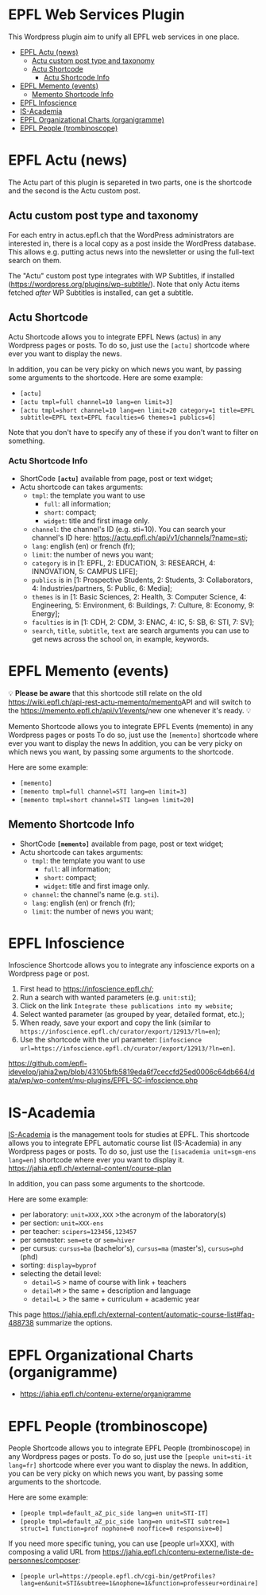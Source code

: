 # EPFL Web Services Plugin
This Wordpress plugin aim to unify all EPFL web services in one place.

<!-- toc -->

- [EPFL Actu (news)](#epfl-actu-news)
  * [Actu custom post type and taxonomy](#actu-custom-post-type-and-taxonomy)
  * [Actu Shortcode](#actu-shortcode)
    + [Actu Shortcode Info](#actu-shortcode-info)
- [EPFL Memento (events)](#epfl-memento-events)
  * [Memento Shortcode Info](#memento-shortcode-info)
- [EPFL Infoscience](#epfl-infoscience)
- [IS-Academia](#is-academia)
- [EPFL Organizational Charts (organigramme)](#epfl-organizational-charts-organigramme)
- [EPFL People (trombinoscope)](#epfl-people-trombinoscope)

<!-- tocstop -->

# EPFL Actu (news)

The Actu part of this plugin is separeted in two parts, one is the shortcode and
the second is the Actu custom post.


## Actu custom post type and taxonomy

For each entry in actus.epfl.ch that the WordPress administrators
are interested in, there is a local copy as a post inside the
WordPress database. This allows e.g. putting actus news into the
newsletter or using the full-text search on them.

The "Actu" custom post type integrates with WP Subtitles, if
installed (https://wordpress.org/plugins/wp-subtitle/). Note that
only Actu items fetched *after* WP Subtitles is installed, can get
a subtitle.


## Actu Shortcode

Actu Shortcode allows you to integrate EPFL News (actus) in any Wordpress pages
or posts. To do so, just use the `[actu]` shortcode where ever you want to
display the news.

In addition, you can be very picky on which news you want, by passing some
arguments to the shortcode. Here are some example:

* `[actu]`
* `[actu tmpl=full channel=10 lang=en limit=3]`
* `[actu tmpl=short channel=10 lang=en limit=20 category=1 title=EPFL subtitle=EPFL text=EPFL faculties=6 themes=1 publics=6]`

Note that you don't have to specify any of these if you don't want to filter on
something.

### Actu Shortcode Info

* ShortCode **`[actu]`** available from page, post or text widget;
* Actu shortcode can takes arguments:
  * `tmpl`: the template you want to use
    * `full`: all information;
    * `short`: compact;
    * `widget`: title and first image only.
  * `channel`: the channel's ID (e.g. sti=10). You can search your channel's ID
    here: <https://actu.epfl.ch/api/v1/channels/?name=sti>;
  * `lang`: english (en) or french (fr);
  * `limit`: the number of news you want;
  * `category` is in [1: EPFL, 2: EDUCATION, 3: RESEARCH, 4: INNOVATION, 5: CAMPUS LIFE];
  * `publics` is in [1: Prospective Students, 2: Students, 3: Collaborators,
    4: Industries/partners, 5: Public, 6: Media];
  * `themes` is in [1: Basic Sciences, 2: Health, 3: Computer Science,
    4: Engineering, 5: Environment, 6: Buildings, 7: Culture, 8: Economy, 9: Energy];
  * `faculties` is in [1: CDH, 2: CDM, 3: ENAC, 4: IC, 5: SB, 6: STI, 7: SV];
  * `search`, `title`, `subtitle`, `text` are search arguments you can use to
     get news across the school on, in example, keywords.


# EPFL Memento (events)

💡 **Please be aware** that this shortcode still relate on the old
<https://wiki.epfl.ch/api-rest-actu-memento/memento>API and will switch to the
<https://memento.epfl.ch/api/v1/events/>new one whenever it's ready. 💡


Memento Shortcode allows you to integrate EPFL Events (memento) in any Wordpress
pages or posts To do so, just use the `[memento]` shortcode where ever you want
to display the news In addition, you can be very picky on which news you want,
by passing some arguments to the shortcode.

Here are some example:
* `[memento]`
* `[memento tmpl=full channel=STI lang=en limit=3]`
* `[memento tmpl=short channel=STI lang=en limit=20]`

## Memento Shortcode Info

* ShortCode **`[memento]`** available from page, post or text widget;
* Actu shortcode can takes arguments:
  * `tmpl`: the template you want to use
    * `full`: all information;
    * `short`: compact;
    * `widget`: title and first image only.
  * `channel`: the channel's name (e.g. `sti`).
  * `lang`: english (en) or french (fr);
  * `limit`: the number of news you want;


# EPFL Infoscience

Infoscience Shortcode allows you to integrate any infoscience exports on a
Wordpress page or post.

1. First head to <https://infoscience.epfl.ch/>;
1. Run a search with wanted parameters (e.g. `unit:sti`);
1. Click on the link `Integrate these publications into my website`;
1. Select wanted parameter (as grouped by year, detailed format, etc.);
1. When ready, save your export and copy the link (similar to `https://infoscience.epfl.ch/curator/export/12913/?ln=en`);
1. Use the shortcode with the url parameter: `[infoscience url=https://infoscience.epfl.ch/curator/export/12913/?ln=en]`.

<https://github.com/epfl-idevelop/jahia2wp/blob/43105bfb5819eda6f7ceccfd25ed0006c64db664/data/wp/wp-content/mu-plugins/EPFL-SC-infoscience.php>


# IS-Academia

[IS-Academia](https://is-academia.epfl.ch) is the management tools for studies at EPFL. This shortcode allows you to integrate EPFL automatic course list (IS-Academia) in any Wordpress pages or posts.
To do so, just use the `[isacademia unit=sgm-ens lang=en]` shortcode where ever you want to display it.
<https://jahia.epfl.ch/external-content/course-plan>

In addition, you can pass some arguments to the shortcode.

Here are some example:
* per laboratory: `unit=XXX,XXX` >the acronym of the laboratory(s)
* per section: `unit=XXX-ens`
* per teacher: `scipers=123456,123457`
* per semester: `sem=ete` or `sem=hiver`
* per cursus: `cursus=ba` (bachelor's), `cursus=ma` (master's), `cursus=phd` (phd)
* sorting: `display=byprof`
* selecting the detail level:
    * `detail=S` > name of course with link + teachers
    * `detail=M` > the same + description and language
    * `detail=L` > the same + curriculum + academic year

This page <https://jahia.epfl.ch/external-content/automatic-course-list#faq-488738> summarize the options.


# EPFL Organizational Charts (organigramme)
* <https://jahia.epfl.ch/contenu-externe/organigramme>


# EPFL People (trombinoscope)

People Shortcode allows you to integrate EPFL People (trombinoscope) in any
Wordpress pages or posts. To do so, just use the `[people unit=sti-it lang=fr]`
shortcode where ever you want to display the news. In addition, you can be very
picky on which news you want, by passing some arguments to the shortcode.

Here are some example:
* `[people tmpl=default_aZ_pic_side lang=en unit=STI-IT]`
* `[people tmpl=default_aZ_pic_side lang=en unit=STI subtree=1 struct=1 function=prof nophone=0 nooffice=0 responsive=0]`

If you need more specific tuning, you can use [people url=XXX], with composing a valid URL from <https://jahia.epfl.ch/contenu-externe/liste-de-personnes/composer>:
* `[people url=https://people.epfl.ch/cgi-bin/getProfiles?lang=en&unit=STI&subtree=1&nophone=1&function=professeur+ordinaire]`

